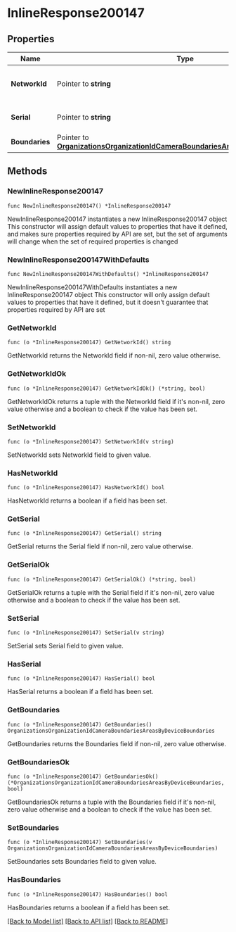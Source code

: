 # InlineResponse200147

## Properties

Name | Type | Description | Notes
------------ | ------------- | ------------- | -------------
**NetworkId** | Pointer to **string** | The network id of the camera | [optional] 
**Serial** | Pointer to **string** | The serial number of the camera | [optional] 
**Boundaries** | Pointer to [**OrganizationsOrganizationIdCameraBoundariesAreasByDeviceBoundaries**](OrganizationsOrganizationIdCameraBoundariesAreasByDeviceBoundaries.md) |  | [optional] 

## Methods

### NewInlineResponse200147

`func NewInlineResponse200147() *InlineResponse200147`

NewInlineResponse200147 instantiates a new InlineResponse200147 object
This constructor will assign default values to properties that have it defined,
and makes sure properties required by API are set, but the set of arguments
will change when the set of required properties is changed

### NewInlineResponse200147WithDefaults

`func NewInlineResponse200147WithDefaults() *InlineResponse200147`

NewInlineResponse200147WithDefaults instantiates a new InlineResponse200147 object
This constructor will only assign default values to properties that have it defined,
but it doesn't guarantee that properties required by API are set

### GetNetworkId

`func (o *InlineResponse200147) GetNetworkId() string`

GetNetworkId returns the NetworkId field if non-nil, zero value otherwise.

### GetNetworkIdOk

`func (o *InlineResponse200147) GetNetworkIdOk() (*string, bool)`

GetNetworkIdOk returns a tuple with the NetworkId field if it's non-nil, zero value otherwise
and a boolean to check if the value has been set.

### SetNetworkId

`func (o *InlineResponse200147) SetNetworkId(v string)`

SetNetworkId sets NetworkId field to given value.

### HasNetworkId

`func (o *InlineResponse200147) HasNetworkId() bool`

HasNetworkId returns a boolean if a field has been set.

### GetSerial

`func (o *InlineResponse200147) GetSerial() string`

GetSerial returns the Serial field if non-nil, zero value otherwise.

### GetSerialOk

`func (o *InlineResponse200147) GetSerialOk() (*string, bool)`

GetSerialOk returns a tuple with the Serial field if it's non-nil, zero value otherwise
and a boolean to check if the value has been set.

### SetSerial

`func (o *InlineResponse200147) SetSerial(v string)`

SetSerial sets Serial field to given value.

### HasSerial

`func (o *InlineResponse200147) HasSerial() bool`

HasSerial returns a boolean if a field has been set.

### GetBoundaries

`func (o *InlineResponse200147) GetBoundaries() OrganizationsOrganizationIdCameraBoundariesAreasByDeviceBoundaries`

GetBoundaries returns the Boundaries field if non-nil, zero value otherwise.

### GetBoundariesOk

`func (o *InlineResponse200147) GetBoundariesOk() (*OrganizationsOrganizationIdCameraBoundariesAreasByDeviceBoundaries, bool)`

GetBoundariesOk returns a tuple with the Boundaries field if it's non-nil, zero value otherwise
and a boolean to check if the value has been set.

### SetBoundaries

`func (o *InlineResponse200147) SetBoundaries(v OrganizationsOrganizationIdCameraBoundariesAreasByDeviceBoundaries)`

SetBoundaries sets Boundaries field to given value.

### HasBoundaries

`func (o *InlineResponse200147) HasBoundaries() bool`

HasBoundaries returns a boolean if a field has been set.


[[Back to Model list]](../README.md#documentation-for-models) [[Back to API list]](../README.md#documentation-for-api-endpoints) [[Back to README]](../README.md)


